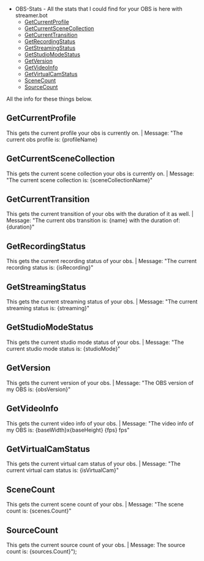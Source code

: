 - OBS-Stats - All the stats that I could find for your OBS is here with streamer.bot
  * [GetCurrentProfile](#getcurrentprofile)
  * [GetCurrentSceneCollection](#getcurrentscenecollection)
  * [GetCurrentTransition](#getcurrenttransition)
  * [GetRecordingStatus](#getrecordingstatus)
  * [GetStreamingStatus](#getstreamingstatus)
  * [GetStudioModeStatus](#getstudiomodestatus)
  * [GetVersion](#getversion)
  * [GetVideoInfo](#getvideoinfo)
  * [GetVirtualCamStatus](#getvirtualcamstatus)
  * [SceneCount](#scenecount)
  * [SourceCount](#sourcecount)

All the info for these things below.



## GetCurrentProfile
This gets the current profile your obs is currently on. | 
Message: "The current obs profile is: {profileName}



## GetCurrentSceneCollection
This gets the current scene collection your obs is currently on. | 
Message: "The current scene collection is: {sceneCollectionName}"



## GetCurrentTransition
This gets the current transition of your obs with the duration of it as well. | 
Message: "The current obs transition is: {name} with the duration of: {duration}"



## GetRecordingStatus
This gets the current recording status of your obs. | 
Message: "The current recording status is: {isRecording}"



## GetStreamingStatus
This gets the current streaming status of your obs. | 
Message: "The current streaming status is: {streaming}"



## GetStudioModeStatus
This gets the current studio mode status of your obs. | 
Message: "The current studio mode status is: {studioMode}"



## GetVersion
This gets the current version of your obs. | 
Message: "The OBS version of my OBS is: {obsVersion}"



## GetVideoInfo
This gets the current video info of your obs. | 
Message: "The video info of my OBS is: {baseWidth}x{baseHeight} {fps} fps"



## GetVirtualCamStatus
This gets the current virtual cam status of your obs. | 
Message: "The current virtual cam status is: {isVirtualCam}"



## SceneCount
This gets the current scene count of your obs. | 
Message: "The scene count is: {scenes.Count}"



## SourceCount
This gets the current source count of your obs. | 
Message: The source count is: {sources.Count}");
